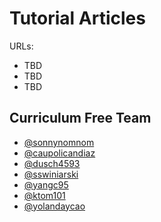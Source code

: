 # Tutorial Articles

URLs:

- TBD
- TBD
- TBD

## Curriculum Free Team

- [@sonnynomnom](https://github.com/sonnynomnom)
- [@caupolicandiaz](https://github.com/caupolicandiaz)
- [@dusch4593](https://github.com/Dusch4593)
- [@sswiniarski](https://github.com/SSwiniarski)
- [@yangc95](https://github.com/yangc95)
- [@ktom101](https://github.com/KTom101)
- [@yolandaycao](https://github.com/yolandaycao)
